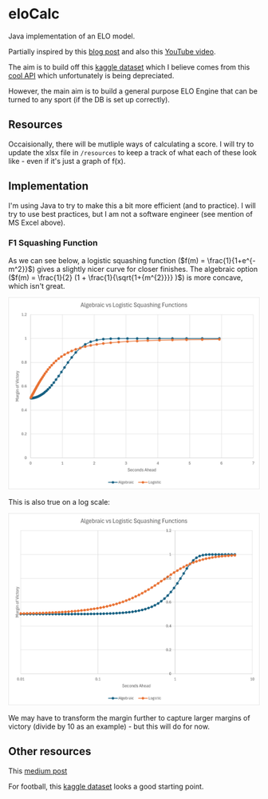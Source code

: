 # eloCalc

Java implementation of an ELO model. 


Partially inspired by this [blog post](http://www.matterofstats.com/mafl-stats-journal/2013/10/13/building-your-own-team-rating-system.html) and also this [YouTube video](https://www.youtube.com/watch?v=U16a8tdrbII).

The aim is to build off this [kaggle dataset]() which I believe comes from this [cool API](http://ergast.com/mrd/) which unfortunately is being depreciated. 

However, the main aim is to build a general purpose ELO Engine that can be turned to any sport (if the DB is set up correctly).

## Resources

Occaisionally, there will be mutliple ways of calculating a score. I will try to update the xlsx file in `/resources` to keep a track of what each of these look like - even if it's just a graph of f(x).

## Implementation

I'm using Java to try to make this a bit more efficient (and to practice). I will try to use best practices, but I am not a software engineer (see mention of MS Excel above).


### F1 Squashing Function

As we can see below, a logistic squashing function ($f(m) = \frac{1}{1+e^{-m^2}}$) gives a slightly nicer curve for closer finishes. The algebraic option ($f(m) = \frac{1}{2} (1 + \frac{1}{\sqrt{1+{m^{2}}}} )$) is more concave, which isn't great.

<img src="resources/squashing_functions.png" alt="Squashing Functions"/>


This is also true on a log scale:

<img src="resources/squashing_functions_log.png" alt="Squashing Functions"/>

We may have to transform the margin further to capture larger margins of victory (divide by 10 as an example) - but this will do for now.


## Other resources

This [medium post](https://mattmazzola.medium.com/implementing-the-elo-rating-system-a085f178e065)


For football, this [kaggle dataset](https://www.kaggle.com/code/abhimanyumehta26/football-match-pred) looks a good starting point.